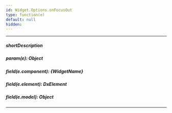 ```yaml
---
id: Widget.Options.onFocusOut
type: function(e)
default: null
hidden: 
---
```

---
##### shortDescription

##### param(e): Object

##### field(e.component): {WidgetName}

##### field(e.element): DxElement

##### field(e.model): Object

---
